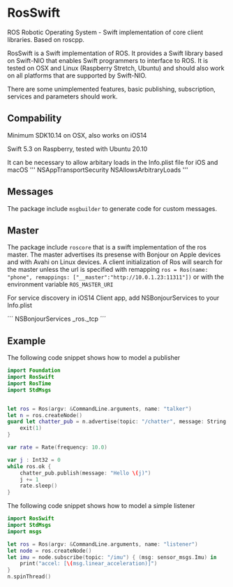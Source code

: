# RosSwift
ROS Robotic Operating System - Swift implementation of core client libraries. Based on roscpp.

RosSwift is a Swift implementation of ROS. It provides a Swift library based on Swift-NIO that enables Swift programmers to interface to ROS. It is tested on OSX and Linux (Raspberry Stretch, Ubuntu) and should also work on all platforms that are supported by Swift-NIO.

There are some unimplemented features, basic publishing, subscription, services and parameters should work.

## Compability

Minimum SDK10.14 on OSX, also works on iOS14

Swift 5.3 on Raspberry, tested with Ubuntu 20.10

It can be necessary to allow arbitary loads in the Info.plist file for iOS and macOS
'''
<key>NSAppTransportSecurity</key>
<dict>
        <key>NSAllowsArbitraryLoads</key>
        <true/>
</dict>
'''

## Messages

The package include ``msgbuilder`` to generate code for custom messages.

## Master

The package include ``roscore``  that is a swift implementation of the ros master. The master advertises its presense with Bonjour on Apple devices and with Avahi on Linux devices. A client initialization of Ros will search for the master unless the url is specified with remapping ``ros = Ros(name: "phone", remappings: ["__master":"http://10.0.1.23:11311"])``  or with the environment variable ``ROS_MASTER_URI``

For service discovery in iOS14 Client app, add NSBonjourServices to your Info.plist

´´´
<key>NSBonjourServices</key>
<array>
  <string>_ros._tcp</string>
</array>
´´´


## Example

The following code snippet shows how to model a publisher

```swift
import Foundation
import RosSwift
import RosTime
import StdMsgs


let ros = Ros(argv: &CommandLine.arguments, name: "talker")
let n = ros.createNode()
guard let chatter_pub = n.advertise(topic: "/chatter", message: String.self) else {
    exit(1)
}

var rate = Rate(frequency: 10.0)

var j : Int32 = 0
while ros.ok {
    chatter_pub.publish(message: "Hello \(j)")
    j += 1
    rate.sleep()
}
```
The following code snippet shows how to model a simple listener

```swift
import RosSwift
import StdMsgs
import msgs

let ros = Ros(argv: &CommandLine.arguments, name: "listener")
let node = ros.createNode()
let imu = node.subscribe(topic: "/imu") { (msg: sensor_msgs.Imu) in
    print("accel: [\(msg.linear_acceleration)]")
}
n.spinThread()
```

